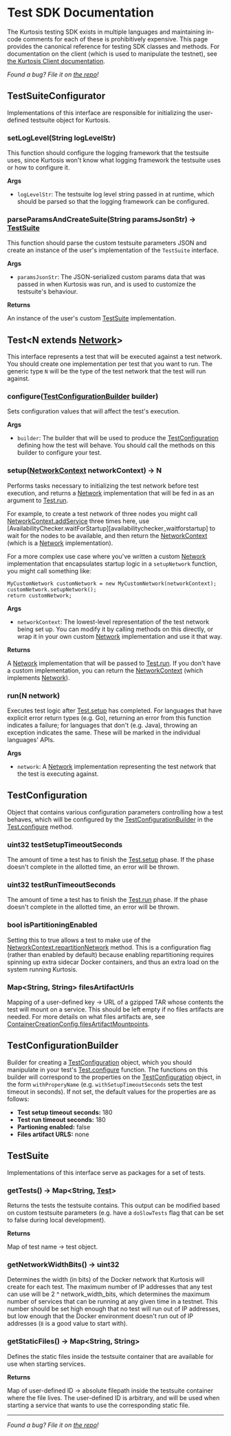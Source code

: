 Test SDK Documentation
======================
The Kurtosis testing SDK exists in multiple languages and maintaining in-code comments for each of these is prohibitively expensive. This page provides the canonical reference for testing SDK classes and methods. For documentation on the client (which is used to manipulate the testnet), see [the Kurtosis Client documentation](../kurtosis-client/lib-documentation).

_Found a bug? File it on [the repo](https://github.com/kurtosis-tech/kurtosis-libs/issues)!_

TestSuiteConfigurator
---------------------
Implementations of this interface are responsible for initializing the user-defined testsuite object for Kurtosis.

### setLogLevel(String logLevelStr)
This function should configure the logging framework that the testsuite uses, since Kurtosis won't know what logging framework the testsuite uses or how to configure it.

**Args**

* `logLevelStr`: The testsuite log level string passed in at runtime, which should be parsed so that the logging framework can be configured.

### parseParamsAndCreateSuite(String paramsJsonStr) -\> [TestSuite][testsuite]
This function should parse the custom testsuite parameters JSON and create an instance of the user's implementation of the `TestSuite` interface.

**Args**

* `paramsJsonStr`: The JSON-serialized custom params data that was passed in when Kurtosis was run, and is used to customize the testsuite's behaviour.

**Returns**

An instance of the user's custom [TestSuite][testsuite] implementation.

Test\<N extends [Network][network]\>
-------------------------------
This interface represents a test that will be executed against a test network. You should create one implementation per test that you want to run. The generic type `N` will be the type of the test network that the test will run against.

### configure([TestConfigurationBuilder][testconfigurationbuilder] builder)
Sets configuration values that will affect the test's execution.

**Args**

* `builder`: The builder that will be used to produce the [TestConfiguration][testconfiguration] defining how the test will behave. You should call the methods on this builder to configure your test.

### setup([NetworkContext][networkcontext] networkContext) -\> N
Performs tasks necessary to initializing the test network before test execution, and returns a [Network][network] implementation that will be fed in as an argument to [Test.run][test_run]. 

For example, to create a test network of three nodes you might call [NetworkContext.addService][networkcontext_addservice] three times here, use [AvailabilityChecker.waitForStartup][availabilitychecker_waitforstartup] to wait for the nodes to be available, and then return the [NetworkContext][networkcontext] (which is a [Network][network] implementation).

For a more complex use case where you've written a custom [Network][network] implementation that encapsulates startup logic in a `setupNetwork` function, you might call something like:

```
MyCustomNetwork customNetwork = new MyCustomNetwork(networkContext);
customNetwork.setupNetwork();
return customNetwork;
```

**Args**

* `networkContext`: The lowest-level representation of the test network being set up. You can modify it by calling methods on this directly, or wrap it in your own custom [Network][network] implementation and use it that way.

**Returns**

A [Network][network] implementation that will be passed to [Test.run][test_run]. If you don't have a custom implementation, you can return the [NetworkContext][networkcontext] (which implements [Network][network]).

### run(N network)
Executes test logic after [Test.setup][test_setup] has completed. For languages that have explicit error return types (e.g. Go), returning an error from this function indicates a failure; for languages that don't (e.g. Java), throwing an exception indicates the same. These will be marked in the individual languages' APIs.

**Args**

* `network`: A [Network][network] implementation representing the test network that the test is executing against.

TestConfiguration
-----------------
Object that contains various configuration parameters controlling how a test behaves, which will be configured by the [TestConfigurationBuilder][testconfigurationbuilder] in the [Test.configure][test_configure] method.

### uint32 testSetupTimeoutSeconds
The amount of time a test has to finish the [Test.setup][test_setup] phase. If the phase doesn't complete in the allotted time, an error will be thrown.

### uint32 testRunTimeoutSeconds
The amount of time a test has to finish the [Test.run][test_run] phase. If the phase doesn't complete in the allotted time, an error will be thrown.

### bool isPartitioningEnabled
Setting this to true allows a test to make use of the [NetworkContext.repartitionNetwork][networkcontext_repartitionnetwork] method. This is a configuration flag (rather than enabled by default) because enabling repartitioning requires spinning up extra sidecar Docker containers, and thus an extra load on the system running Kurtosis.

<!-- TODO change key type to FilesArtifactID -->
### Map\<String, String\> filesArtifactUrls
Mapping of a user-defined key -> URL of a gzipped TAR whose contents the test will mount on a service. This should be left empty if no files artifacts are needed. For more details on what files artifacts are, see [ContainerCreationConfig.filesArtifactMountpoints][containercreationconfig_filesartifactmountpoints].

TestConfigurationBuilder
------------------------
Builder for creating a [TestConfiguration][testconfiguration] object, which you should manipulate in your test's [Test.configure][test_configure] function. The functions on this builder will correspond to the properties on the [TestConfiguration][testconfiguration] object, in the form `withProperyName` (e.g. `withSetupTimeoutSeconds` sets the test timeout in seconds). If not set, the default values for the properties are as follows:

* **Test setup timeout seconds:** 180
* **Test run timeout seconds:** 180
* **Partioning enabled:** false
* **Files artifact URLS:** none

TestSuite
---------
Implementations of this interface serve as packages for a set of tests.

### getTests() -\> Map\<String, [Test][test]\>
Returns the tests the testsuite contains. This output can be modified based on custom testsuite parameters (e.g. have a `doSlowTests` flag that can be set to false during local development).

**Returns**

Map of test name -> test object.

### getNetworkWidthBits() -\> uint32
Determines the width (in bits) of the Docker network that Kurtosis will create for each test. The maximum number of IP addresses that any test can use will be 2 ^ network_width_bits, which determines the maximum number of services that can be running at any given time in a testnet. This number should be set high enough that no test will run out of IP addresses, but low enough that the Docker environment doesn't run out of IP addresses (`8` is a good value to start with).

### getStaticFiles() -\> Map\<String, String\>
Defines the static files inside the testsuite container that are available for use when starting services. 

**Returns**

Map of user-defined ID -> absolute filepath inside the testsuite container where the file lives. The user-defined ID is arbitrary, and will be used when starting a service that wants to use the corresponding static file.


---

_Found a bug? File it on [the repo](https://github.com/kurtosis-tech/kurtosis-libs/issues)!_


<!-- TODO Make the function definition not include args or return values, so we don't get these huge ugly links that break if we change the function signature -->
<!-- TODO make the reference names a) be properly-cased (e.g. "Service.isAvailable" rather than "service_isavailable") and b) have an underscore in front of them, so they're easy to find-replace without accidentally over-replacing -->

[containerconfigfactory]: ../kurtosis-client/lib-documentation##containerconfigfactorys-extends-service
[containerconfigfactory_getrunconfig]: ../kurtosis-client/lib-documentation##getrunconfigstring-containeripaddr-mapstring-string-generatedfilefilepaths---containerrunconfig

[containercreationconfig]: ../kurtosis-client/lib-documentation#containercreationconfig
[containercreationconfig_usedports]: ../kurtosis-client/lib-documentation#setstring-usedports
[containercreationconfig_filegeneratingfuncs]: ../kurtosis-client/lib-documentation#mapstring-funcfile-filegeneratingfuncs
[containercreationconfig_filesartifactmountpoints]: ../kurtosis-client/lib-documentation#mapstring-string-filesartifactmountpoints
[containercreationconfig_servicecreatingfunc]: ../kurtosis-client/lib-documentation#funcservicecontext---s-servicecreatingfunc

[containercreationconfigbuilder]: ../kurtosis-client/lib-documentation#containercreationconfigbuilder

[containerrunconfig]: ../kurtosis-client/lib-documentation#containerrunconfig

[containerrunconfigbuilder]: ../kurtosis-client/lib-documentation#containerrunconfigbuilder

[network]: ../kurtosis-client/lib-documentation#network

[networkcontext]: ../kurtosis-client/lib-documentation#networkcontext
[networkcontext_addservice]: ../kurtosis-client/lib-documentation#addserviceserviceid-serviceid-containerconfigfactorys-configfactory---s-service-mapstring-portbinding-hostportbindings-availabilitychecker-checker
[networkcontext_addservicetopartition]: ../kurtosis-client/lib-documentation#addservicetopartitionserviceid-serviceid-partitionid-partitionid-containerconfigfactorys-configfactory---s-service-mapstring-portbinding-hostportbindings-availabilitychecker-checker
[networkcontext_repartitionnetwork]: ../kurtosis-client/lib-documentation#repartitionnetworkmappartitionid-setserviceid-partitionservices-mappartitionid-mappartitionid-partitionconnectioninfo-partitionconnections-partitionconnectioninfo-defaultconnection

[partitionconnectioninfo]: ../kurtosis-client/lib-documentation#partitionconnectioninfo

[servicecontext]: ../kurtosis-client/lib-documentation##servicecontext

[generatedfilefilepaths]: ../kurtosis-client/lib-documentation##generatedfilefilepaths

[test]: #testn-extends-network
[test_configure]: #configuretestconfigurationbuilder-builder
[test_setup]: #setupnetworkcontext-networkcontext---n
[test_run]: #runn-network
[test_gettestconfiguration]: #gettestconfiguration---testconfiguration

[testconfiguration]: #testconfiguration

[testconfigurationbuilder]: #testconfigurationbuilder

[testsuite]: #testsuite

